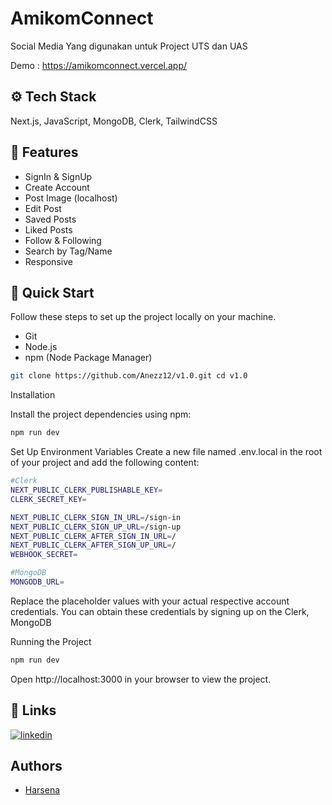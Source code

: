 
# AmikomConnect

Social Media Yang digunakan untuk Project UTS dan UAS

Demo : https://amikomconnect.vercel.app/

## ⚙️ Tech Stack

Next.js, JavaScript, MongoDB, Clerk, TailwindCSS

## 🔋 Features

- SignIn & SignUp
- Create Account
- Post Image (localhost)
- Edit Post
- Saved Posts
- Liked Posts
- Follow & Following
- Search by Tag/Name
- Responsive 




## 🤸 Quick Start

Follow these steps to set up the project locally on your machine.

- Git
- Node.js
- npm (Node Package Manager)

```bash
git clone https://github.com/Anezz12/v1.0.git cd v1.0
```

Installation

Install the project dependencies using npm:
```bash
npm run dev
```
Set Up Environment Variables
Create a new file named .env.local in the root of your project and add the following content:
```bash
#Clerk
NEXT_PUBLIC_CLERK_PUBLISHABLE_KEY=
CLERK_SECRET_KEY=

NEXT_PUBLIC_CLERK_SIGN_IN_URL=/sign-in
NEXT_PUBLIC_CLERK_SIGN_UP_URL=/sign-up
NEXT_PUBLIC_CLERK_AFTER_SIGN_IN_URL=/
NEXT_PUBLIC_CLERK_AFTER_SIGN_UP_URL=/
WEBHOOK_SECRET=

#MongoDB
MONGODB_URL=
```

Replace the placeholder values with your actual respective account credentials. You can obtain these credentials by signing up on the Clerk, MongoDB

Running the Project
```bash
npm run dev
```

Open http://localhost:3000 in your browser to view the project.
## 🔗 Links

[![linkedin](https://img.shields.io/badge/linkedin-0A66C2?style=for-the-badge&logo=linkedin&logoColor=white)](https://www.linkedin.com/in/harsena-argretya/)






## Authors

- [Harsena](https://github.com/Anezz12/v1.0)

